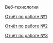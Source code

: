 Веб-технологии  

[Отчёт по работе №1](report_wt_1.md)  

[Отчёт по работе №2](report_wt_2.md)  

[Отчёт по работе №3](report_wt_3.md)  


